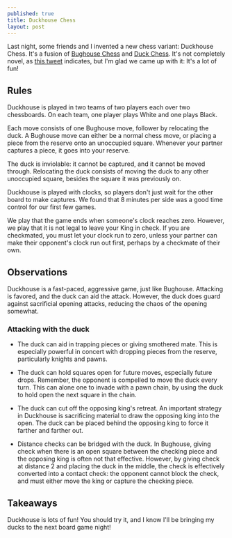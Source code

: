 ```yaml
---
published: true
title: Duckhouse Chess
layout: post
---
```

Last night, some friends and I invented a new chess variant: Duckhouse Chess.
It's a fusion of [Bughouse Chess](https://en.m.wikipedia.org/wiki/Bughouse_chess) and [Duck Chess](https://www.chess.com/terms/duck-chess).
It's not completely novel, as [this tweet](https://twitter.com/Brashnir/status/1601086632769490944) indicates, but I'm glad we came up with it: It's a lot of fun!

## Rules

Duckhouse is played in two teams of two players each over two chessboards. On each team, one player plays White and one plays Black.

Each move consists of one Bughouse move, follower by relocating the duck. A Bughouse move can either be a normal chess move, or placing a piece from the reserve onto an unoccupied square. Whenever your partner captures a piece, it goes into your reserve.

The duck is inviolable: it cannot be captured, and it cannot be moved through. Relocating the duck consists of moving the duck to any other unoccupied square, besides the square it was previously on.

Duckhouse is played with clocks, so players don't just wait for the other board to make captures. We found that 8 minutes per side was a good time control for our first few games.

We play that the game ends when someone's clock reaches zero. However, we play that it is not legal to leave your King in check. If you are checkmated, you must let your clock run to zero, unless your partner can make their opponent's clock run out first, perhaps by a checkmate of their own.

## Observations

Duckhouse is a fast-paced, aggressive game, just like Bughouse. Attacking is favored, and the duck can aid the attack. However, the duck does guard against sacrificial opening attacks, reducing the chaos of the opening somewhat.

### Attacking with the duck

* The duck can aid in trapping pieces or giving smothered mate. This is especially powerful in concert with dropping pieces from the reserve, particularly knights and pawns.

* The duck can hold squares open for future moves, especially future drops. Remember, the opponent is compelled to move the duck every turn. This can alone one to invade with a pawn chain, by using the duck to hold open the next square in the chain.

* The duck can cut off the opposing king's retreat. An important strategy in Duckhouse is sacrificing material to draw the opposing king into the open. The duck can be placed behind the opposing king to force it farther and farther out.

* Distance checks can be bridged with the duck. In Bughouse, giving check when there is an open square between the checking piece and the opposing king is often not that effective. However, by giving check at distance 2 and placing the duck in the middle, the check is effectively converted into a contact check: the opponent cannot block the check, and must either move the king or capture the checking piece.

## Takeaways

Duckhouse is lots of fun! You should try it, and I know I'll be bringing my ducks to the next board game night!
